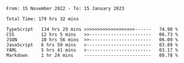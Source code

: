 <!-- <div align="center">
  
  ![](https://raw.githubusercontent.com/iaizawa0623/github-stats/master/generated/overview.svg#gh-dark-mode-only)
  ![](https://raw.githubusercontent.com/iaizawa0623/github-stats/master/generated/overview.svg#gh-light-mode-only)
  ![](https://raw.githubusercontent.com/iaizawa0623/github-stats/master/generated/languages.svg#gh-dark-mode-only)
  ![](https://raw.githubusercontent.com/iaizawa0623/github-stats/master/generated/languages.svg#gh-light-mode-only)

</div> -->


<!--
<a href="https://github.com/anuraghazra/github-readme-stats">
  <img src="https://github-readme-stats.vercel.app/api?username=iaizawa0623&show_icons=true&count_private=true&theme=dracula&line_height=40" />
  <img src="https://github-readme-stats.vercel.app/api/top-langs/?username=iaizawa0623&count_private=true&theme=dracula" />
</a>

***
-->

<!--START_SECTION:waka-->

```text
From: 15 November 2022 - To: 15 January 2023

Total Time: 179 hrs 32 mins

TypeScript   134 hrs 29 mins >>>>>>>>>>>>>>>>>>>------   74.90 %
CSS          12 hrs 5 mins   >>-----------------------   06.73 %
JSON         10 hrs 56 mins  >>-----------------------   06.09 %
JavaScript   6 hrs 59 mins   >------------------------   03.89 %
YAML         5 hrs 41 mins   >------------------------   03.17 %
Markdown     1 hr 24 mins    -------------------------   00.78 %
```

<!--END_SECTION:waka-->
